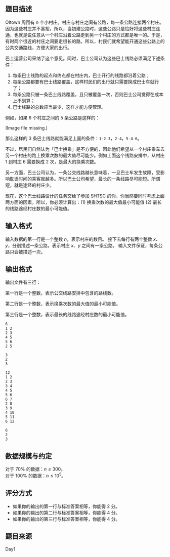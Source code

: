 ## 题目描述

OItown 周围有 $n$ 个小村庄。村庄与村庄之间有公路，每一条公路连接两个村庄。因为这些村庄并不富裕，所以，当初建公路时，这些公路只是恰好将这些村庄连通，也就是说任意从一个村庄沿着公路走到另一个村庄的方式都是唯一的。于是，有时两个很近的村庄之间要走很长的路。所以，村民们就希望能开通这些公路上的公共交通路线，方便大家的出行。

巴士运营公司采纳了这个意见。同时，巴士公司认为这些巴士线路必须满足下述条件：  

1. 每条巴士线路的起点和终点都在村庄内，巴士开行的线路都沿着公路； 
2. 每条公路都要有巴士线路覆盖，这样村民们的出行就只需要换成巴士车就行了； 
3. 每条公路只被一条巴士线路覆盖，且只被覆盖一次，否则巴士公司觉得在成本上不划算； 
4. 巴士线路的总数应当最少，这样才能方便管理。

例如，如果 $6$ 个村庄之间的 $5$ 条公路是这样的：   

(Image file missing.)

那么这样的 $3$ 条巴士线路就能满足上面的条件：`1-2-3`，`2-4`，`5-4-6`。

不过，居民们自然认为「巴士换乘」是不方便的，因此他们希望从一个村庄乘车去另一个村庄的路上换乘次数的最大值尽可能少。例如上面这个线路安排中，从村庄 $1$ 到村庄 $6$ 需要换成 $2$ 次，是最大的换乘次数。

另一方面，巴士公司认为，一条公交线路越长意味着，一旦巴士车发生故障，受影响耽误时间的乘客就越多。所以巴士公司希望，最长的一条线路尽可能短。所谓短，就是途经的村庄少。

现在，这个巴士线路设计的任务交给了参加 SHTSC 的你，你当然要同时考虑上面两方面的因素，所以，你必须计算出：(1) 换乘次数的最大值最小可能值 (2) 最长的线路途经村庄数的最小可能值。

## 输入格式

输入数据的第一行是一个整数 $n$，表示村庄的数目。 接下去每行有两个整数 $x$、$y$，分别描述一条公路，表示村庄 $x$、$y$ 之间有一条公路。 输入文件保证，每条公路只会被描述一次。

## 输出格式

输出文件有三行：

第一行是一个整数，表示公交线路安排中包含的路线数。

第二行是一个整数，表示换乘次数的最大值的最小可能值。

第三行是一个整数，表示最长的线路途经村庄数的最小可能值。


```input1
6
1 2
2 3
4 5
5 6
2 5
```
```output1
3
2
3
```
```input2
12
1 2
2 3
3 4
4 5
5 6
6 7
2 8
3 9
4 10
5 11
6 12
```
```output2
6
2
3
```

## 数据规模与约定
  
对于 $70\%$ 的数据：$n \leq 300$。   
对于 $100\%$ 的数据：$n \leq 10^5$。

## 评分方式

- 如果你的输出的第一行与标准答案相等，你能得 $2$ 分。  
- 如果你的输出的第二行与标准答案相等，你能得 $4$ 分。  
- 如果你的输出的第三行与标准答案相等，你能得 $4$ 分。

## 题目来源

Day1